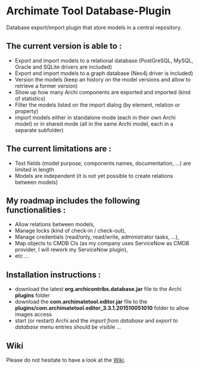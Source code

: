 # Archimate Tool Database-Plugin
Database export/import plugin that store models in a central repository.

## The current version is able to :
* Export and import models to a relational database (PostGreSQL, MySQL, Oracle and SQLite drivers are included)
* Export and import models to a graph database (Neo4j driver is included)
* Version the models (keep an history on the model versions and allow to retrieve a former version)
* Show up how many Archi components are exported and imported (kind of statistics)
* Filter the models listed on the import dialog (by element, relation or property)
* import models either in standalone mode (each in their own Archi model) or in shared mode (all in the same Archi model, each in a separate subfolder)

## The current limitations are :
* Text fields (model purpose, components names, documentation, ...) are limited in length
* Models are independent (it is not yet possible to create relations between models)

## My roadmap includes the following functionalities :
* Allow relations between models,
* Manage locks (kind of check-in / check-out),
* Manage credentials (read/only, read/write, administrator tasks, ...),
* Map  objects to CMDB CIs (as my company uses ServiceNow as CMDB provider, I will rework my ServiceNow plugin),
* etc ...
   
## Installation instructions :
* download the latest **org.archicontribs.database.jar** file to the Archi **plugins** folder
* download the **com.archimatetool.editor.jar** file to the **plugins/com.archimatetool.editor_3.3.1.201510051010** folder to allow images access
* start (or restart) Archi and the *import from database* and *export to database* menu entries should be visible ...

## Wiki
Please do not hesitate to have a look at the [Wiki](https://github.com/archi-contribs/database-plugin/wiki).
